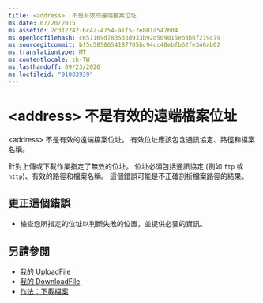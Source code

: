 ```yaml
---
title: <address>  不是有效的遠端檔案位址
ms.date: 07/20/2015
ms.assetid: 2c312242-6c42-4754-a1f5-7e801a542604
ms.openlocfilehash: c651169d783533d933b92d509015eb3b6f219c79
ms.sourcegitcommit: bf5c5850654187705bc94cc40ebfb62fe346ab02
ms.translationtype: MT
ms.contentlocale: zh-TW
ms.lasthandoff: 09/23/2020
ms.locfileid: "91083939"
---
```

# <a name="address-is-not-a-valid-remote-file-address"></a>\<address> 不是有效的遠端檔案位址

\<address> 不是有效的遠端檔案位址。 有效位址應該包含通訊協定、路徑和檔案名稱。  
  
 針對上傳或下載作業指定了無效的位址。 位址必須包括通訊協定 (例如 `ftp` 或 `http`)、有效的路徑和檔案名稱。 這個錯誤可能是不正確剖析檔案路徑的結果。  
  
## <a name="to-correct-this-error"></a>更正這個錯誤  
  
- 檢查您所指定的位址以判斷失敗的位置，並提供必要的資訊。  
  
## <a name="see-also"></a>另請參閱

- [我的 UploadFile](xref:Microsoft.VisualBasic.Devices.Network.UploadFile%2A)
- [我的 DownloadFile](xref:Microsoft.VisualBasic.Devices.Network.DownloadFile%2A)
- [作法：下載檔案](../developing-apps/programming/computer-resources/how-to-download-a-file.md)
